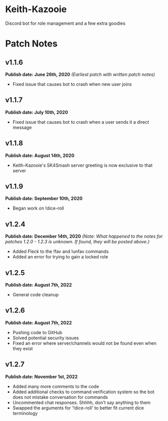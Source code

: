 # Keith-Kazooie
 Discord bot for role management and a few extra goodies
 
 # Patch Notes

## v1.1.6
**Publish date: June 26th, 2020**
*(Earliest patch with written patch notes)*

- Fixed issue that causes bot to crash when new user joins

## v1.1.7
**Publish date: July 10th, 2020**

- Fixed issue that causes bot to crash when a user sends it a direct message

## v1.1.8
**Publish date: August 14th, 2020**

- Keith-Kazooie's SK4Smash server greeting is now exclusive to that server

## v1.1.9
**Publish date: September 10th, 2020**
- Began work on !dice-roll

## v1.2.4
**Publish date: December 14th, 2020**
*(Note: What happened to the notes for patches 1.2.0 - 1.2.3 is unknown. If found, they will be posted above.)*

- Added Fleck to the !fav and !unfav commands
- Added an error for trying to gain a locked role

## v1.2.5
**Publish date: August 7th, 2022**

- General code cleanup

## v1.2.6
**Publish date: August 7th, 2022**

- Pushing code to GitHub
- Solved potential security issues
- Fixed an error where server/channels would not be found even when they exist

## v1.2.7
**Publish date: November 1st, 2022**

- Added many more comments to the code
- Added additional checks to command verification system so the bot does not mistake conversation for commands
- Uncommented chat responses. Shhhh, don't say anything to them
- Swapped the arguments for '!dice-roll' to better fit current dice terminology